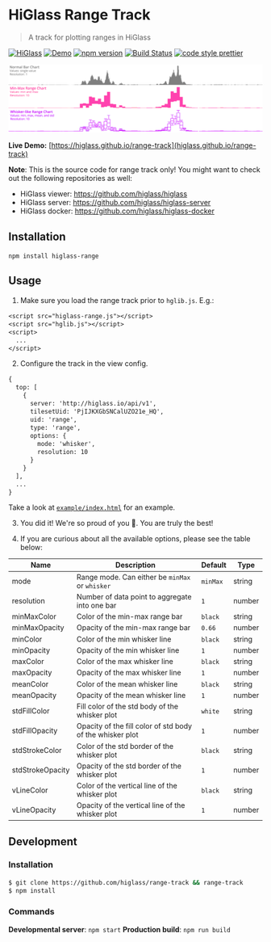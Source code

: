 # HiGlass Range Track

> A track for plotting ranges in HiGlass

[![HiGlass](https://img.shields.io/badge/higlass-👍-red.svg?colorB=000000)](http://higlass.io)
[![Demo](https://img.shields.io/badge/demo-🙈-red.svg?colorB=fa0460)](https://higlass.github.io/range-track)
[![npm version](https://img.shields.io/npm/v/higlass-range.svg?colorB=fa04ac)](https://www.npmjs.com/package/higlass-range)
[![Build Status](https://img.shields.io/travis/higlass/range-track/master.svg?colorB=c304fa)](https://travis-ci.org/higlass/range-track)
[![code style prettier](https://img.shields.io/badge/code_style-prettier-9a04fa.svg)](https://github.com/prettier/prettier)

![HiGlass](/teaser.png?raw=true 'A beautiful set of ranges')

**Live Demo:** [https://higlass.github.io/range-track](higlass.github.io/range-track)

**Note**: This is the source code for range track only! You might want to check out the following repositories as well:

- HiGlass viewer: https://github.com/higlass/higlass
- HiGlass server: https://github.com/higlass/higlass-server
- HiGlass docker: https://github.com/higlass/higlass-docker

## Installation

```
npm install higlass-range
```

## Usage

1. Make sure you load the range track prior to `hglib.js`. E.g.:

```
<script src="higlass-range.js"></script>
<script src="hglib.js"></script>
<script>
  ...
</script>
```

2. Configure the track in the view config.

```
{
  top: [
    {
      server: 'http://higlass.io/api/v1',
      tilesetUid: 'PjIJKXGbSNCalUZO21e_HQ',
      uid: 'range',
      type: 'range',
      options: {
        mode: 'whisker',
        resolution: 10
      }
    }
  ],
  ...
}
```

Take a look at [`example/index.html`](example/index.html) for an example.

3. You did it! We're so proud of you 🎉. You are truly the best!

4. If you are curious about all the available options, please see the table below:

| Name             | Description                                               | Default  | Type   |
|------------------|-----------------------------------------------------------|----------|--------|
| mode             | Range mode. Can either be `minMax` or `whisker`           | `minMax` | string |
| resolution       | Number of data point to aggregate into one bar            | `1`      | number |
| minMaxColor      | Color of the min-max range bar                            | `black`  | string |
| minMaxOpacity    | Opacity of the min-max range bar                          | `0.66`   | number |
| minColor         | Color of the min whisker line                             | `black`  | string |
| minOpacity       | Opacity of the min whisker line                           | `1`      | number |
| maxColor         | Color of the max whisker line                             | `black`  | string |
| maxOpacity       | Opacity of the max whisker line                           | `1`      | number |
| meanColor        | Color of the mean whisker line                            | `black`  | string |
| meanOpacity      | Opacity of the mean whisker line                          | `1`      | number |
| stdFillColor     | Fill color of the std body of the whisker plot            | `white`  | string |
| stdFillOpacity   | Opacity of the fill color of std body of the whisker plot | `1`      | number |
| stdStrokeColor   | Color of the std border of the whisker plot               | `black`  | string |
| stdStrokeOpacity | Opacity of the std border of the whisker plot             | `1`      | number |
| vLineColor       | Color of the vertical line of the whisker plot            | `black`  | string |
| vLineOpacity     | Opacity of the vertical line of the whisker plot          | `1`      | number |

## Development

### Installation

```bash
$ git clone https://github.com/higlass/range-track && range-track
$ npm install
```

### Commands

**Developmental server**: `npm start`
**Production build**: `npm run build`

